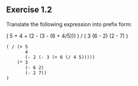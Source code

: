 ## Exercise 1.2

Translate the following expression into prefix form:

( 5 + 4 + (2 - (3 - (6 + 4/5))) ) /  ( 3 (6 - 2) (2 - 7) )

```
( / (+ 5
       4
       (- 2 (- 3 (+ 6 (/ 4 5)))))
    (* 3
       (- 6 2)
       (- 2 7))
)
```
